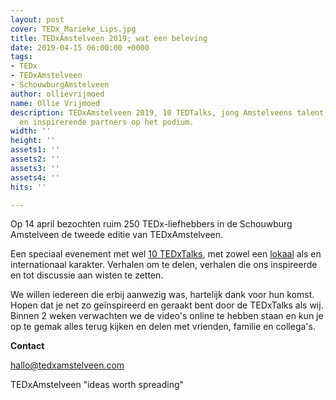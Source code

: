 ```yaml
---
layout: post
cover: TEDx_Marieke_Lips.jpg
title: TEDxAmstelveen 2019; wat een beleving
date: 2019-04-15 06:00:00 +0000
tags:
- TEDx
- TEDxAmstelveen
- SchouwburgAmstelveen
author: ollievrijmoed
name: Ollie Vrijmoed
description: TEDxAmstelveen 2019, 10 TEDTalks, jong Amstelveens talent, 3 live acts
  en inspirerende partners op het podium.
width: ''
height: ''
assets1: ''
assets2: ''
assets3: ''
assets4: ''
hits: ''

---
```

Op 14 april bezochten ruim 250 TEDx-liefhebbers in de Schouwburg Amstelveen de tweede editie van TEDxAmstelveen.

Een speciaal evenement met wel [10 TEDxTalks](https://tedxamstelveen.com/sprekers/ "TEDxTalks"), met zowel een [lokaal](https://tedxamstelveen.com/lokaal-regionaal-talent-tijdens-tedxamstelveen/ "Lokaal talent") als en internationaal karakter. Verhalen om te delen, verhalen die ons inspireerde en tot discussie aan wisten te zetten.

We willen iedereen die erbij aanwezig was, hartelijk dank voor hun komst. Hopen dat je net zo geïnspireerd en geraakt bent door de TEDxTalks als wij. Binnen 2 weken verwachten we de video's online te hebben staan en kun je op te gemak alles terug kijken en delen met vrienden, familie en collega's.

**Contact**

hallo@tedxamstelveen.com

TEDxAmstelveen <span class="redx">"ideas worth spreading"</span>